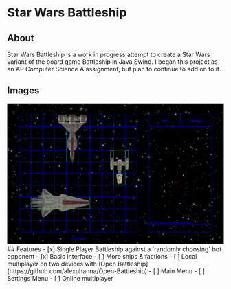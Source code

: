 # Star Wars Battleship
## About
Star Wars Battleship is a work in progress attempt to create a Star Wars variant of the board game Battleship in Java Swing. I began this project as an AP Computer Science A assignment, but plan to continue to add on to it.
## Images
<img src="images/screenshot.PNG" width="700" />
## Features
- [x] Single Player Battleship against a 'randomly choosing' bot opponent
- [x] Basic interface
- [ ] More ships & factions
- [ ] Local multiplayer on two devices with [Open Battleship](https://github.com/alexphanna/Open-Battleship)
- [ ] Main Menu
- [ ] Settings Menu
- [ ] Online multiplayer
